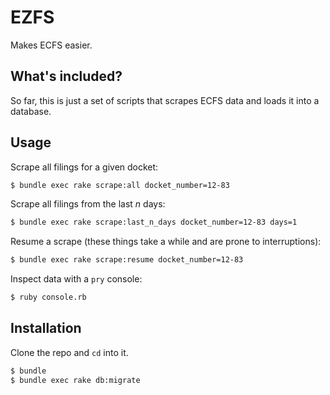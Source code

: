 # EZFS

Makes ECFS easier.

## What's included?

So far, this is just a set of scripts that scrapes ECFS data and loads it into a database.

## Usage

Scrape all filings for a given docket:

```sh
$ bundle exec rake scrape:all docket_number=12-83
```

Scrape all filings from the last _n_ days:

```sh
$ bundle exec rake scrape:last_n_days docket_number=12-83 days=1
```

Resume a scrape (these things take a while and are prone to interruptions):

```sh
$ bundle exec rake scrape:resume docket_number=12-83
```

Inspect data with a `pry` console:

```sh
$ ruby console.rb
```

## Installation

Clone the repo and `cd` into it.

```sh
$ bundle
$ bundle exec rake db:migrate
```
